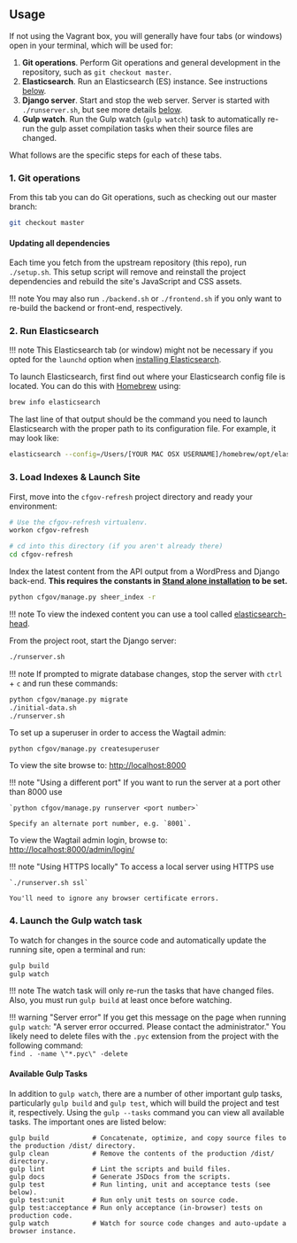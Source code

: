 ## Usage

If not using the Vagrant box, you will generally have four tabs
(or windows) open in your terminal, which will be used for:

 1. **Git operations**.
    Perform Git operations and general development in the repository,
    such as `git checkout master`.
 2. **Elasticsearch**.
    Run an Elasticsearch (ES) instance.
    See instructions [below](#2-run-elasticsearch).
 3. **Django server**. Start and stop the web server.
    Server is started with `./runserver.sh`,
    but see more details [below](#3-load-indexes--launch-site).
 4. **Gulp watch**.
    Run the Gulp watch (`gulp watch`) task to automatically re-run the gulp
    asset compilation tasks when their source files are changed.

What follows are the specific steps for each of these tabs.

### 1. Git operations

From this tab you can do Git operations,
such as checking out our master branch:

```bash
git checkout master
```

#### Updating all dependencies

Each time you fetch from the upstream repository (this repo), run `./setup.sh`.
This setup script will remove and reinstall the project dependencies
and rebuild the site's JavaScript and CSS assets.

!!! note
	You may also run `./backend.sh` or `./frontend.sh`
	if you only want to re-build the backend or front-end, respectively.

### 2. Run Elasticsearch

!!! note
	This Elasticsearch tab (or window) might not be necessary if you opted for the `launchd` option when [installing Elasticsearch](installation#elasticsearch).

To launch Elasticsearch, first find out where your Elasticsearch config file is located.
You can do this with [Homebrew](http://brew.sh) using:

```bash
brew info elasticsearch
```

The last line of that output should be the command you need to launch Elasticsearch with the
proper path to its configuration file. For example, it may look like:

```bash
elasticsearch --config=/Users/[YOUR MAC OSX USERNAME]/homebrew/opt/elasticsearch/config/elasticsearch.yml
```

### 3. Load Indexes & Launch Site
First, move into the `cfgov-refresh` project directory
and ready your environment:

```bash
# Use the cfgov-refresh virtualenv.
workon cfgov-refresh

# cd into this directory (if you aren't already there)
cd cfgov-refresh
```

Index the latest content from the API output from a WordPress and Django back-end.
**This requires the constants in [Stand alone installation](installation#stand-alone-installation) to be set.**

```bash
python cfgov/manage.py sheer_index -r
```

!!! note
	To view the indexed content you can use a tool called
	[elasticsearch-head](http://mobz.github.io/elasticsearch-head/).

From the project root, start the Django server:

```bash
./runserver.sh
```

!!! note
	If prompted to migrate database changes,
	stop the server with `ctrl` + `c` and run these commands:

```bash
python cfgov/manage.py migrate
./initial-data.sh
./runserver.sh
```

To set up a superuser in order to access the Wagtail admin:

```
python cfgov/manage.py createsuperuser
```

To view the site browse to: <http://localhost:8000>

!!! note "Using a different port"
	If you want to run the server at a port other than 8000 use

    `python cfgov/manage.py runserver <port number>`

    Specify an alternate port number, e.g. `8001`.

To view the Wagtail admin login,
browse to: <http://localhost:8000/admin/login/>

!!! note "Using HTTPS locally"
    To access a local server using HTTPS use

    `./runserver.sh ssl`

    You'll need to ignore any browser certificate errors.

### 4. Launch the Gulp watch task

To watch for changes in the source code and automatically update the running site,
open a terminal and run:

``` bash
gulp build
gulp watch
```

!!! note
    The watch task will only re-run the tasks that have changed files.
    Also, you must run `gulp build` at least once before watching.

!!! warning "Server error"
    If you get this message on the page when running `gulp watch`:
    "A server error occurred.  Please contact the administrator."
    You likely need to delete files with the `.pyc` extension from the project with the following command:    
    `find . -name \"*.pyc\" -delete`

#### Available Gulp Tasks
In addition to `gulp watch`, there are a number of other important gulp tasks,
particularly `gulp build` and `gulp test`,
which will build the project and test it, respectively.
Using the `gulp --tasks` command you can view all available tasks.
The important ones are listed below:

```
gulp build           # Concatenate, optimize, and copy source files to the production /dist/ directory.
gulp clean           # Remove the contents of the production /dist/ directory.
gulp lint            # Lint the scripts and build files.
gulp docs            # Generate JSDocs from the scripts.
gulp test            # Run linting, unit and acceptance tests (see below).
gulp test:unit       # Run only unit tests on source code.
gulp test:acceptance # Run only acceptance (in-browser) tests on production code.
gulp watch           # Watch for source code changes and auto-update a browser instance.
```
